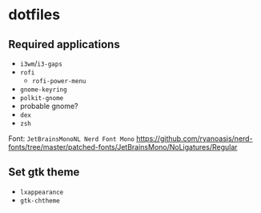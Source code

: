 # dotfiles

## Required applications
* `i3wm`/`i3-gaps`
* `rofi`
  * `rofi-power-menu`
* `gnome-keyring`
* `polkit-gnome`
* probable gnome?
* `dex`
* `zsh`

Font: `JetBrainsMonoNL Nerd Font Mono` https://github.com/ryanoasis/nerd-fonts/tree/master/patched-fonts/JetBrainsMono/NoLigatures/Regular

## Set gtk theme
* `lxappearance`
* `gtk-chtheme`
